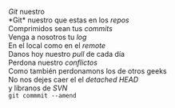 <p><em>Git</em> nuestro</br>
*Git* nuestro que estas en los <em>repos</em></br>
Comprimidos sean tus <em>commits</em></br>
Venga a nosotros tu <em>log</em></br>
En el local como en el <em>remote</em></br>
Danos hoy nuestro <em>pull</em> de cada día</br>
Perdona nuestro <em>conflictos</em></br>
Como también perdonamons los de otros geeks</br>
No nos dejes caer el el <em>detached HEAD</em></br>
y libranos de <em>SVN</em></br>
<code>git commmit --amend</code></p>